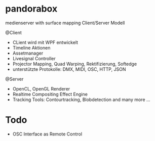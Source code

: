 pandorabox
==========

medienserver with surface mapping
Client/Server Modell

@Client
- CLient wird mit WPF entwickelt
- Timeline Aktionen
- Assetmanager
- Livesignal Controller
- Projector Mapping, Quad Warping, Rektifizierung, Softedge
- unterstützte Protokolle: DMX, MIDI, OSC, HTTP, JSON


@Server
- OpenCL, OpenGL Renderer
- Realtime Compositing Effect Engine
- Tracking Tools: Contourtracking, Blobdetection and many more ...

Todo
====

- OSC Interface as Remote Control
